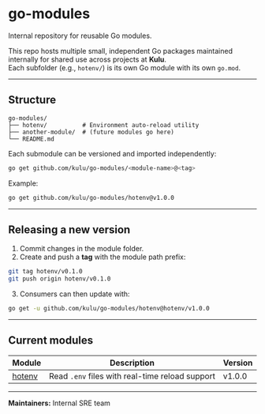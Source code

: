 # go-modules

Internal repository for reusable Go modules.

This repo hosts multiple small, independent Go packages maintained internally for shared use across projects at **Kulu**.  
Each subfolder (e.g., `hotenv/`) is its own Go module with its own `go.mod`.

---

## Structure

```
go-modules/
├── hotenv/          # Environment auto-reload utility
├── another-module/  # (future modules go here)
└── README.md
```

Each submodule can be versioned and imported independently:

```bash
go get github.com/kulu/go-modules/<module-name>@<tag>
```

Example:
```bash
go get github.com/kulu/go-modules/hotenv@v1.0.0
```

---

## Releasing a new version

1. Commit changes in the module folder.
2. Create and push a **tag** with the module path prefix:

```bash
git tag hotenv/v0.1.0
git push origin hotenv/v0.1.0
```

3. Consumers can then update with:

```bash
go get -u github.com/kulu/go-modules/hotenv@hotenv/v1.0.0
```
---

## Current modules

| Module | Description | Version |
|---------|--------------|----------|
| [hotenv](./hotenv) | Read `.env` files with real-time reload support | v1.0.0 |

---

**Maintainers:** Internal SRE team  
